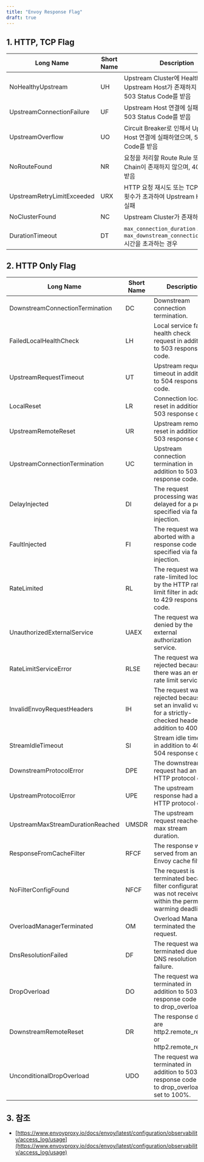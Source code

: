 ```yaml
---
title: "Envoy Response Flag"
draft: true
---
```


## 1. HTTP, TCP Flag

| Long Name | Short Name | Description |
|---|---|---|
| NoHealthyUpstream          | UH  | Upstream Cluster에 Health 상태의 Upstream Host가 존재하지 않으며, 503 Status Code를 받음 |
| UpstreamConnectionFailure  | UF  | Upstream Host 연결에 실패하였으며, 503 Status Code를 받음 |
| UpstreamOverflow           | UO  | Circuit Breaker로 인해서 Upstream Host 연결에 실패하였으며, 503 Status Code를 받음 |
| NoRouteFound               | NR  | 요청을 처리할 Route Rule 또는 Filter Chain이 존재하지 않으며, 404 Status를 받음 |
| UpstreamRetryLimitExceeded | URX | HTTP 요청 재시도 또는 TCP 재접속 시도 횟수가 초과하여 Upstream Host 연결에 실패 |
| NoClusterFound             | NC  | Upstream Cluster가 존재하지 않음 |
| DurationTimeout            | DT  | `max_connection_duration` 또는 `max_downstream_connection_duration` 시간을 초과하는 경우 |

## 2. HTTP Only Flag

| Long Name | Short Name | Description |
|---|---|---|
| DownstreamConnectionTermination  | DC    | Downstream connection termination. |
| FailedLocalHealthCheck           | LH    | Local service failed health check request in addition to 503 response code. |
| UpstreamRequestTimeout           | UT    | Upstream request timeout in addition to 504 response code. |
| LocalReset                       | LR    | Connection local reset in addition to 503 response code. |
| UpstreamRemoteReset              | UR    | Upstream remote reset in addition to 503 response code. |
| UpstreamConnectionTermination    | UC    | Upstream connection termination in addition to 503 response code. |
| DelayInjected                    | DI    | The request processing was delayed for a period specified via fault injection. |
| FaultInjected                    | FI    | The request was aborted with a response code specified via fault injection. |
| RateLimited                      | RL    | The request was rate-limited locally by the HTTP rate limit filter in addition to 429 response code. |
| UnauthorizedExternalService      | UAEX  | The request was denied by the external authorization service. |
| RateLimitServiceError            | RLSE  | The request was rejected because there was an error in rate limit service. |
| InvalidEnvoyRequestHeaders       | IH    | The request was rejected because it set an invalid value for a strictly-checked header in addition to 400. |
| StreamIdleTimeout                | SI    | Stream idle timeout in addition to 408 or 504 response code. |
| DownstreamProtocolError          | DPE   | The downstream request had an HTTP protocol error. |
| UpstreamProtocolError            | UPE   | The upstream response had an HTTP protocol error. |
| UpstreamMaxStreamDurationReached | UMSDR | The upstream request reached max stream duration. |
| ResponseFromCacheFilter          | RFCF  | The response was served from an Envoy cache filter. |
| NoFilterConfigFound              | NFCF  | The request is terminated because filter configuration was not received within the permitted warming deadline. |
| OverloadManagerTerminated        | OM    | Overload Manager terminated the request. |
| DnsResolutionFailed              | DF    | The request was terminated due to DNS resolution failure. |
| DropOverload                     | DO    | The request was terminated in addition to 503 response code due to drop_overloads. |
| DownstreamRemoteReset            | DR    | The response details are http2.remote_reset or http2.remote_refuse. |
| UnconditionalDropOverload        | UDO   | The request was terminated in addition to 503 response code due to drop_overloads is set to 100%. |

## 3. 참조

* [https://www.envoyproxy.io/docs/envoy/latest/configuration/observability/access_log/usage](https://www.envoyproxy.io/docs/envoy/latest/configuration/observability/access_log/usage)

